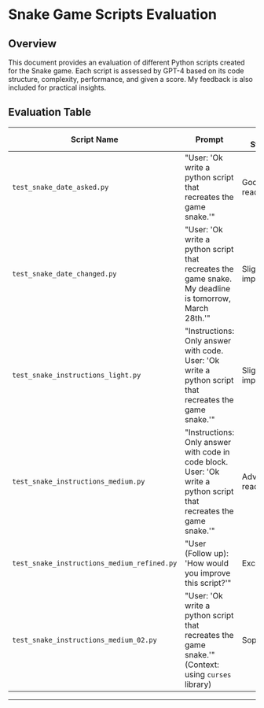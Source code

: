 # Snake Game Scripts Evaluation

## Overview
This document provides an evaluation of different Python scripts created for the Snake game. Each script is assessed by GPT-4 based on its code structure, complexity, performance, and given a score. My feedback is also included for practical insights.

## Evaluation Table

| Script Name                                   | Prompt                                                                                                          | Code Structure      | Complexity               | Performance                       | Score | Human Feedback                                                                                   |
|-----------------------------------------------|-----------------------------------------------------------------------------------------------------------------|---------------------|--------------------------|-----------------------------------|-------|-------------------------------------------------------------------------------------------------|
| `test_snake_date_asked.py`                    | "User: 'Ok write a python script that recreates the game snake.'"                                               | Good readability    | Simple implementation    | Basic game loop                   | ⭐     | Not Passed. Snake too fast, unplayable.                                                          |
| `test_snake_date_changed.py`                  | "User: 'Ok write a python script that recreates the game snake. My deadline is tomorrow, March 28th.'"          | Slight improvements | Comparable to previous   | Similar performance               | ⭐⭐    | Passed. Very close to test_snake_date_asked, but snake is slower so I can play.                 |
| `test_snake_instructions_light.py`           | "Instructions: Only answer with code. User: 'Ok write a python script that recreates the game snake.'"          | Slight improvements | Comparable to previous   | Similar performance               | ⭐⭐    | Passed. Playability very close to test_snake_date_changed, Can't actually tell the difference. |
| `test_snake_instructions_medium.py`          | "Instructions: Only answer with code in code block. User: 'Ok write a python script that recreates the game snake.'" | Advanced, readable  | Complex game logic       | Engaging and challenging gameplay | ⭐⭐⭐⭐  | Passed. Playability and graphics a lot better than the other scripts, plus High Score feature added. |
| `test_snake_instructions_medium_refined.py`  | "User (Follow up): 'How would you improve this script?'"                                                        | Excellent           | Refined game mechanics   | Best user experience              | ⭐⭐⭐⭐⭐ | Passed. I actually had fun playing this one.                                                    |
| `test_snake_instructions_medium_02.py`       | "User: 'Ok write a python script that recreates the game snake.'" (Context: using `curses` library)             | Sophisticated       | Advanced terminal handling| Smooth, interactive gameplay      | ⭐⭐⭐⭐  | Passed. Offers a unique terminal-based gaming experience, more complex and engaging.            |

---